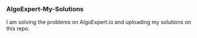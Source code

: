 ### AlgoExpert-My-Solutions

I am solving the problems on AlgoExpert.io and uploading my solutions on this repo.
